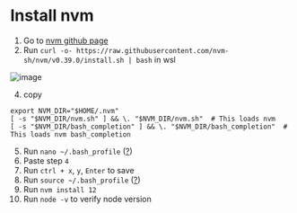 # Install nvm

1. Go to [nvm github page](https://github.com/nvm-sh/nvm)
2. Run `curl -o- https://raw.githubusercontent.com/nvm-sh/nvm/v0.39.0/install.sh | bash` in wsl

![image](https://user-images.githubusercontent.com/37486266/143883682-cd1a66c3-0a70-436a-bd82-5ea9597caae2.png)

4. copy
```
export NVM_DIR="$HOME/.nvm"
[ -s "$NVM_DIR/nvm.sh" ] && \. "$NVM_DIR/nvm.sh"  # This loads nvm
[ -s "$NVM_DIR/bash_completion" ] && \. "$NVM_DIR/bash_completion"  # This loads nvm bash_completion
```
5. Run `nano ~/.bash_profile` ([?](https://www.thegeekdiary.com/what-is-the-purpose-of-bash_profile-file-under-user-home-directory-in-linux/#:~:text=bash_profile%20file%20is%20a%20personal,the%20system%20to%20initiate%20applications))
6. Paste step `4`
7. Run `ctrl + x`, `y`, `Enter` to save
8. Run `source ~/.bash_profile` ([?](https://stackoverflow.com/questions/4608187/how-to-reload-bash-profile-from-the-command-line))
9. Run `nvm install 12`
10. Run `node -v` to verify node version
